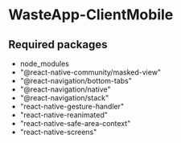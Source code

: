 # WasteApp-ClientMobile
## Required packages
- node_modules 
- "@react-native-community/masked-view" 
- "@react-navigation/bottom-tabs"
- "@react-navigation/native"
- "@react-navigation/stack"
- "react-native-gesture-handler"
- "react-native-reanimated"
- "react-native-safe-area-context"
- "react-native-screens"
